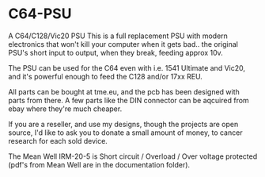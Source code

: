 # C64-PSU
A C64/C128/Vic20 PSU
This is a full replacement PSU with modern electronics that won't kill your computer when it gets bad.. the original PSU's short input to output, when they break, feeding approx 10v.

The PSU can be used for the C64 even with i.e. 1541 Ultimate and Vic20, and it's powerful enough to feed the C128 and/or 17xx REU.

All parts can be bought at tme.eu, and the pcb has been designed with parts from there.
A few parts like the DIN connector can be aqcuired from ebay where they're much cheaper.

If you are a reseller, and use my designs, though the projects are open source, I'd like to ask you to donate a small amount of money, to cancer research for each sold device.

The Mean Well IRM-20-5 is Short circuit / Overload / Over voltage protected (pdf's from Mean Well are in the documentation folder).
